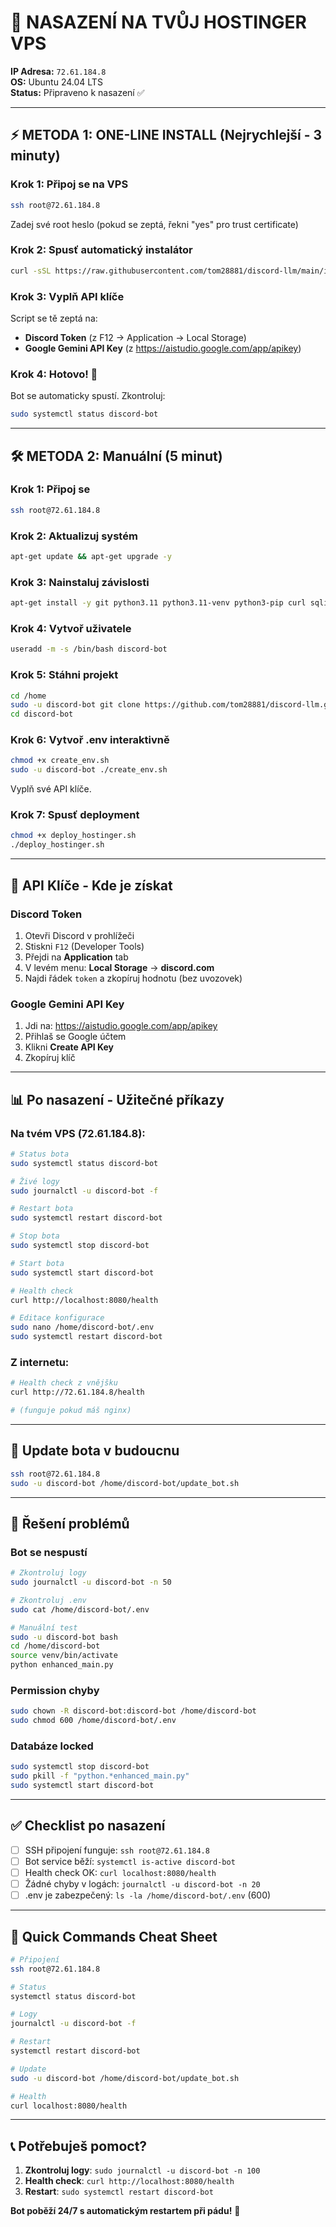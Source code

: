 # 🚀 NASAZENÍ NA TVŮJ HOSTINGER VPS

**IP Adresa:** `72.61.184.8`  
**OS:** Ubuntu 24.04 LTS  
**Status:** Připraveno k nasazení ✅

---

## ⚡ METODA 1: ONE-LINE INSTALL (Nejrychlejší - 3 minuty)

### Krok 1: Připoj se na VPS

```bash
ssh root@72.61.184.8
```

Zadej své root heslo (pokud se zeptá, řekni "yes" pro trust certificate)

### Krok 2: Spusť automatický instalátor

```bash
curl -sSL https://raw.githubusercontent.com/tom28881/discord-llm/main/install.sh | sudo bash
```

### Krok 3: Vyplň API klíče

Script se tě zeptá na:
- **Discord Token** (z F12 → Application → Local Storage)
- **Google Gemini API Key** (z https://aistudio.google.com/app/apikey)

### Krok 4: Hotovo! 🎉

Bot se automaticky spustí. Zkontroluj:

```bash
sudo systemctl status discord-bot
```

---

## 🛠️ METODA 2: Manuální (5 minut)

### Krok 1: Připoj se

```bash
ssh root@72.61.184.8
```

### Krok 2: Aktualizuj systém

```bash
apt-get update && apt-get upgrade -y
```

### Krok 3: Nainstaluj závislosti

```bash
apt-get install -y git python3.11 python3.11-venv python3-pip curl sqlite3 gcc g++
```

### Krok 4: Vytvoř uživatele

```bash
useradd -m -s /bin/bash discord-bot
```

### Krok 5: Stáhni projekt

```bash
cd /home
sudo -u discord-bot git clone https://github.com/tom28881/discord-llm.git discord-bot
cd discord-bot
```

### Krok 6: Vytvoř .env interaktivně

```bash
chmod +x create_env.sh
sudo -u discord-bot ./create_env.sh
```

Vyplň své API klíče.

### Krok 7: Spusť deployment

```bash
chmod +x deploy_hostinger.sh
./deploy_hostinger.sh
```

---

## 🔑 API Klíče - Kde je získat

### Discord Token
1. Otevři Discord v prohlížeči
2. Stiskni `F12` (Developer Tools)
3. Přejdi na **Application** tab
4. V levém menu: **Local Storage** → **discord.com**
5. Najdi řádek `token` a zkopíruj hodnotu (bez uvozovek)

### Google Gemini API Key
1. Jdi na: https://aistudio.google.com/app/apikey
2. Přihlaš se Google účtem
3. Klikni **Create API Key**
4. Zkopíruj klíč

---

## 📊 Po nasazení - Užitečné příkazy

### Na tvém VPS (72.61.184.8):

```bash
# Status bota
sudo systemctl status discord-bot

# Živé logy
sudo journalctl -u discord-bot -f

# Restart bota
sudo systemctl restart discord-bot

# Stop bota
sudo systemctl stop discord-bot

# Start bota
sudo systemctl start discord-bot

# Health check
curl http://localhost:8080/health

# Editace konfigurace
sudo nano /home/discord-bot/.env
sudo systemctl restart discord-bot
```

### Z internetu:

```bash
# Health check z vnějšku
curl http://72.61.184.8/health

# (funguje pokud máš nginx)
```

---

## 🔄 Update bota v budoucnu

```bash
ssh root@72.61.184.8
sudo -u discord-bot /home/discord-bot/update_bot.sh
```

---

## 🐛 Řešení problémů

### Bot se nespustí

```bash
# Zkontroluj logy
sudo journalctl -u discord-bot -n 50

# Zkontroluj .env
sudo cat /home/discord-bot/.env

# Manuální test
sudo -u discord-bot bash
cd /home/discord-bot
source venv/bin/activate
python enhanced_main.py
```

### Permission chyby

```bash
sudo chown -R discord-bot:discord-bot /home/discord-bot
sudo chmod 600 /home/discord-bot/.env
```

### Databáze locked

```bash
sudo systemctl stop discord-bot
sudo pkill -f "python.*enhanced_main.py"
sudo systemctl start discord-bot
```

---

## ✅ Checklist po nasazení

- [ ] SSH připojení funguje: `ssh root@72.61.184.8`
- [ ] Bot service běží: `systemctl is-active discord-bot`
- [ ] Health check OK: `curl localhost:8080/health`
- [ ] Žádné chyby v logách: `journalctl -u discord-bot -n 20`
- [ ] .env je zabezpečený: `ls -la /home/discord-bot/.env` (600)

---

## 🎯 Quick Commands Cheat Sheet

```bash
# Připojení
ssh root@72.61.184.8

# Status
systemctl status discord-bot

# Logy
journalctl -u discord-bot -f

# Restart
systemctl restart discord-bot

# Update
sudo -u discord-bot /home/discord-bot/update_bot.sh

# Health
curl localhost:8080/health
```

---

## 📞 Potřebuješ pomoct?

1. **Zkontroluj logy**: `sudo journalctl -u discord-bot -n 100`
2. **Health check**: `curl http://localhost:8080/health`
3. **Restart**: `sudo systemctl restart discord-bot`

**Bot poběží 24/7 s automatickým restartem při pádu!** 🚀
